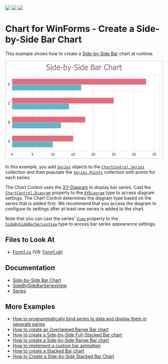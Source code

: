 <!-- default badges list -->
![](https://img.shields.io/endpoint?url=https://codecentral.devexpress.com/api/v1/VersionRange/128573765/14.2.3%2B)
[![](https://img.shields.io/badge/Open_in_DevExpress_Support_Center-FF7200?style=flat-square&logo=DevExpress&logoColor=white)](https://supportcenter.devexpress.com/ticket/details/E1213)
[![](https://img.shields.io/badge/📖_How_to_use_DevExpress_Examples-e9f6fc?style=flat-square)](https://docs.devexpress.com/GeneralInformation/403183)
<!-- default badges end -->

# Chart for WinForms - Create a Side-by-Side Bar Chart

This example shows how to create a [Side-by-Side Bar](https://docs.devexpress.com/WindowsForms/2972/controls-and-libraries/chart-control/series-views/2d-series-views/bar-series-views/side-by-side-bar-chart?p=netframework) chart at runtime.

![Resulting chart](Images/resulting-chart.png)

In this example, you add [`Series`](https://docs.devexpress.com/CoreLibraries/DevExpress.XtraCharts.Series) objects to the [`ChartControl.Series`](https://docs.devexpress.com/WindowsForms/DevExpress.XtraCharts.ChartControl.Series) collection and then populate the [`Series.Points`](https://docs.devexpress.com/CoreLibraries/DevExpress.XtraCharts.Series.Points) collection with points for each series.

The Chart Control uses the [XY-Diagram](https://docs.devexpress.com/WindowsForms/5908/controls-and-libraries/chart-control/diagram/xy-diagram?p=netframework) to display bar series. Cast the [`ChartControl.Diagram`](https://docs.devexpress.com/WindowsForms/DevExpress.XtraCharts.ChartControl.Diagram?p=netframework) property to the [`XYDiagram`](https://docs.devexpress.com/CoreLibraries/DevExpress.XtraCharts.XYDiagram?p=netframework) type to access diagram settings. The Chart Control determines the diagram type based on the series that is added first. We recommend that you access the diagram to configure its settings after at least one series is added to the chart. 

Note that you can cast the series' [`View`](https://docs.devexpress.com/CoreLibraries/DevExpress.XtraCharts.SeriesBase.View?p=netframework) property to the [`SideBySideBarSeriesView`](https://docs.devexpress.com/CoreLibraries/DevExpress.XtraCharts.SideBySideBarSeriesView) type to access bar series appearance settings.

## Files to Look At

* [Form1.cs](./CS/Form1.cs) (VB: [Form1.vb](./VB/Form1.vb))

## Documentation

* [Side-by-Side Bar Chart](https://docs.devexpress.com/WindowsForms/2972/controls-and-libraries/chart-control/series-views/2d-series-views/bar-series-views/side-by-side-bar-chart)
* [SideBySideBarSeriesView](https://docs.devexpress.com/CoreLibraries/DevExpress.XtraCharts.SideBySideBarSeriesView)
* [Series](https://docs.devexpress.com/WindowsForms/6167/controls-and-libraries/chart-control/series)

## More Examples

* [How to programmatically bind series to data and display them in separate panes](https://github.com/DevExpress-Examples/how-to-programmatically-bind-series-to-data-and-display-them-in-separate-panes-e431)
* [How to create an Overlapped Range Bar chart](https://github.com/DevExpress-Examples/how-to-create-an-overlapped-range-bar-chart-e1219)
* [How to create a Side-by-Side Full-Stacked Bar chart](https://github.com/DevExpress-Examples/how-to-create-a-side-by-side-full-stacked-bar-chart-e2093)
* [How to create a Side-by-Side Range Bar chart](https://github.com/DevExpress-Examples/how-to-create-a-side-by-side-range-bar-chart-e1221)
* [How to implement a custom bar animation](https://github.com/DevExpress-Examples/how-to-implement-a-custom-bar-animation-t430123)
* [How to create a Stacked Bar chart](https://github.com/DevExpress-Examples/winforms-charts-create-stacked-bar-chart)
* [How to Create a Side-by-Side Stacked Bar Chart](https://github.com/DevExpress-Examples/winforms-charts-create-a-side-by-side-stacked-bars)
